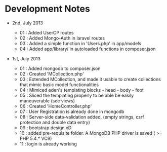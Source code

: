 # Development Notes
* 2nd, July 2013
	* 01 : Added UserCP routes
	* 02 : Added Mongo-Auth in laravel routes
	* 03 : Added a simple function in 'Users.php' in app/models
	* 04 : Added app/library/ in autoloaded functions in composer.json
	
* 1st, July 2013
	* 01 : Added mongodb to composer.json
	* 02 : Created 'MCollection.php'
	* 03 : Extended MCollection, and made it usable to create collections that mimic basic model functionalities
	* 04 : Mimiced eden's templating blocks - head - body - foot
	* 05 : Sliced the templating properly to be able be easily maneuverable (see views)
	* 06 : Created 'HomeController.php'
	* 07 : User Registration is already done in mongodb
	* 08 : Server-side data-validation added, (empty strings, csrf protection and double data entry)
	* 09 : bootstrap design xD
	* 10 : added pre-requisite folder. A MongoDB PHP driver is saved ( >= PHP 5.4.* VC9)
	* 11 : login is already working